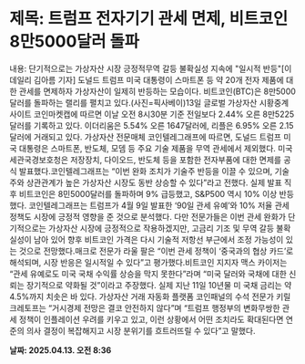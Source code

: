 # **제목: 트럼프 전자기기 관세 면제, 비트코인 8만5000달러 돌파**

  내용: 단기적으로는 가상자산 시장 긍정적무역 갈등 불확실성 지속에 "일시적 반등"[이데일리 김아름 기자] 도널드 트럼프 미국 대통령이 스마트폰 등 약 20개 전자 제품에 대한 관세를 면제하자 가상자산이 일제히 반등하는 모습이다. 비트코인(BTC)은 8만5000달러를 돌파하는 랠리를 펼치고 있다.(사진=픽사베이)13일 글로벌 가상자산 시황중계 사이트 코인마켓캡에 따르면 이날 오전 8시30분 기준 전일보다 2.44% 오른 8만5225달러를 기록하고 있다. 이더리움은 5.54% 오른 1647달러에, 리플은 6.95% 오른 2.15달러에 거래되고 있다. 가상자산 전문매체 코인텔레그래프에 따르면, 도널드 트럼프 미국 대통령은 스마트폰, 반도체, 모뎀 등 주요 기술 제품을 무역 관세에서 제외했다. 미국 세관국경보호청은 저장장치, 다이오드, 반도체 등을 포함한 전자부품에 대한 면제를 공식 발표했다.코인텔레그래프는 “이번 완화 조치가 기술주 반등을 이끌 수 있으며, 기술주와 상관관계가 높은 가상자산 시장도 동반 상승할 수 있다”라고 전했다. 실제 발표 직후 비트코인은 8민5000달러를 돌파하며 9% 급등했고, S&P500 역시 10% 이상 반등했다. 코인텔레그래프는 트럼프가 4월 9일 발표한 ‘90일 관세 유예’와 10% 저율 관세 정책도 시장에 긍정적 영향을 준 것으로 분석했다. 다만 전문가들은 이번 관세 완화가 단기적으로는 가상자산 시장에 긍정적으로 작용하겠지만, 고금리 기조 및 무역 갈등 불확실성이 남아 있어 향후 비트코인 가격은 다시 기술적 저항선 부근에서 조정 가능성이 있는 것으로 전망했다.매크로 전문가 라울 팔은 “이번 관세 정책이 ‘중국과의 협상 카드’로 해석되며, 시장 반응은 일시적일 수 있다”고 평가했다.비트코인 지지자 맥스 카이저는 “관세 유예로도 미국 국채 수익률 상승을 막지 못한다”라며 “미국 달러와 국채에 대한 신뢰는 장기적으로 약화될 것”이라고 주장했다. 실제 지난 11일 10년물 미 국채 금리는 약 4.5%까지 치솟은 바 있다. 가상자산 거래 자동화 플랫폼 코인패널의 수석 전문가 키릴 크레토프는 “거시경제 전망은 결코 안전하지 않다”며 “트럼프 행정부의 변화무쌍한 관세 정책이 인플레이션 우려를 키우고 있고, 이런 상황에서 어떤 조치라도 확대된다면 연준의 의사 결정이 복잡해지고 시장 분위기를 흐트러뜨릴 수 있다”고 말했다.

  **날짜: 2025.04.13. 오전 8:36**